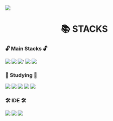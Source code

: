 <img src = "![header]https://capsule-render.vercel.app/api?type=waving&color=0:fdb7b7,100:899fdb8&height=300&section=header&text=100DanO&fontSize=90">
<div align=center><h1>📚 STACKS</h1></div>

 ###   🔓️ Main Stacks 🔓️
<img src="https://img.shields.io/badge/html-E34F26?style=for-the-badge&logo=html5&logoColor=white">
<img src="https://img.shields.io/badge/css-1572B6?style=for-the-badge&logo=css3&logoColor=white"> 
<img src="https://img.shields.io/badge/javascript-F7DF1E?style=for-the-badge&logo=javascript&logoColor=black">'
<img src="https://img.shields.io/badge/react-61DAFB?style=for-the-badge&logo=react&logoColor=black">
<img src="https://img.shields.io/badge/node.js-339933?style=for-the-badge&logo=Node.js&logoColor=white">
 <br>

###    🔏 Studying 🔏
<img src="https://img.shields.io/badge/mysql-4479A1?style=for-the-badge&logo=mysql&logoColor=white">
<img src="https://img.shields.io/badge/mongoDB-47A248?style=for-the-badge&logo=MongoDB&logoColor=white">
<img src="https://img.shields.io/badge/java-007396?style=for-the-badge&logo=java&logoColor=white">
<img src="https://img.shields.io/badge/spring-6DB33F?style=for-the-badge&logo=spring&logoColor=white">
<img src="https://img.shields.io/badge/flutter-02569B?style=for-the-badge&logo=flutter&logoColor=white">
<br>

###  🛠️ IDE 🛠️
<img src = "https://img.shields.io/badge/VSC-007ACC.svg?&style=for-the-badge&logo=Visual%20Studio%20Code&logoColor=white">
<img src = "https://img.shields.io/badge/Eclipse-2C2255.svg?&style=for-the-badge&logo=Eclipse%20IDE&logoColor=white"> 
<img src="https://img.shields.io/badge/Intellij IDEA-black?style=flat&logo=Intellij IDEA&logoColor=white"/>
</div>